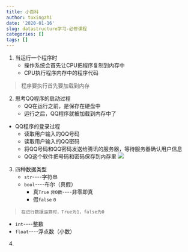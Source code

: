 ```yaml
---
title: 小百科
author: tuxingzhi
date: '2020-01-16'
slug: datastructure学习-必修课程
categories: []
tags: []
---
```


1. 当运行一个程序时
   * 操作系统会首先让CPU把程序复制到内存中
   * CPU执行程序内存中的程序代码
> 程序要执行首先要加载到内存
2. 思考QQ程序的启动过程
   * QQ在运行之前，是保存在硬盘中
   * 运行之后，QQ程序就被加载到内存中了
   
- QQ程序的登录过程
   * 读取用户输入的QQ号码
   * 读取用户输入的QQ密码
   * 将QQ号码和QQ密码发送给腾讯的服务器，等待服务器确认用户信息
   * QQ这个软件把号码和密码保存到内存里
   ![](/post/2020-01-16-datastructure学习-必修课程_files/QQ如何存储.png)
3. 四种数据类型
   - `str`----字符串
   - `bool`----布尔（真假）
     + 真`True` `非0数`----非零即真
     + 假`false` `0`
 > `在进行数据运算时，True为1，false为0`
   - `int`----整数
   - `float`----浮点数（小数）
4. 